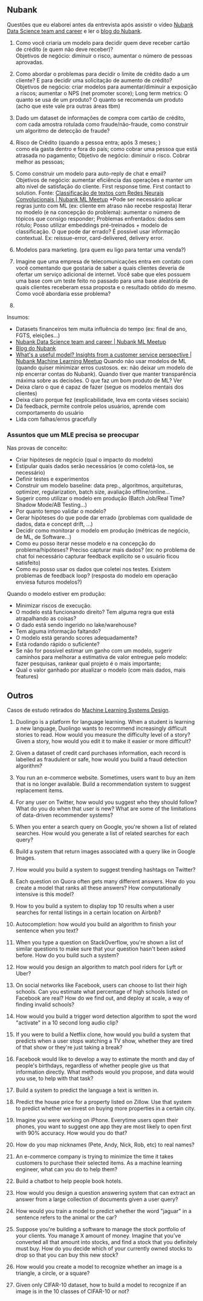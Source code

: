## Nubank

Questões que eu elaborei antes da entrevista após assistir o vídeo [Nubank Data Science team and career](https://www.youtube.com/watch?v=8K6tS4xNrJU) e ler o [blog do Nubank](https://blog.nubank.com.br/tag/data-science/).

1. Como você criaria um modelo para decidir quem deve receber cartão de crédito (e quem não deve receber)?<br>
Objetivos de negócio: diminuir o risco, aumentar o número de pessoas aprovadas.

2. Como abordar o problemas para decidir o limite de crédito dado a um cliente? E para decidir uma solicitação de aumento de crédito?<br>
Objetivos de negócio: criar modelos para aumentar/diminuir a exposição a riscos; aumentar o NPS (net promoter score); Long term metrics: O quanto se usa de um produto? O quanto se recomenda um produto (acho que este vale pra outras áreas tbm)

3. Dado um dataset de informações de compra com cartão de crédito, com cada amostra rotulada como fraude/não-fraude, como construir um algoritmo de detecção de fraude?<br>

4. Risco de Crédito (quando a pessoa entra; após 3 meses; )<br>
como ela gasta dentro e fora do país; como cobrar uma pessoa que está atrasada no pagamento;
Objetivo de negócio: diminuir o risco. Cobrar melhor as pessoas;

5. Como construir um modelo para auto-reply de chat e email?<br>
Objetivos de negócio: aumentar eficiência das operações e manter um alto nível de satisfação do cliente. First response time. First contact to solution. 
Fonte: [Classificação de textos com Redes Neurais Convolucionais | Nubank ML Meetup](https://www.youtube.com/watch?v=TRhocAMGCfc)
*Pode ser necessário aplicar regras junto com ML (ex: cliente em atraso não recebe resposta)
Iterar no modelo (e na concepção do problema): aumentar o número de tópicos que consigo responder;
Problemas enfrentados: dados sem rótulo;
Posso utilizar embeddings pré-treinados + modelo de classificação.
O que pode dar errado?
É possível usar informação contextual. Ex: reissue-error, card-delivered, delivery error. 


6. Modelos para marketing. (pra quem eu ligo para tentar uma venda?)<br>

7. Imagine que uma empresa de telecomunicações entra em contato com você comentando que gostaria de saber a quais clientes deveria de ofertar um serviço adicional de internet. Você sabe que eles possuem uma base com um teste feito no passado para uma base aleatória de quais clientes receberam essa proposta e o resultado obtido do mesmo. Como você abordaria esse problema?<br>

8. 

Insumos:
- Datasets financeiros tem muita influência do tempo (ex: final de ano, FGTS, eleições...)
- [Nubank Data Science team and career | Nubank ML Meetup](https://www.youtube.com/watch?v=8K6tS4xNrJU)
- [Blog do Nubank](https://blog.nubank.com.br/tag/data-science/)
- [What's a useful model? Insights from a customer service perspective | Nubank Machine Learning Meetup](https://www.youtube.com/watch?v=LNe2m5Aw9gY)
Quando não usar modelos de ML (quando quiser minimizar erros custosos. ex: não deixar um modelo de nlp encerrar contas do Nubank). Quando tiver que manter transparência máxima sobre as decisões.
O que faz um bom produto de ML? Ver [](https://pair.withgoogle.com/guidebook/)
- Deixa claro o que é capaz de fazer (segue os modelos mentais dos clientes)
- Deixa claro porque fez (explicabilidade, leva em conta viéses sociais)
- Dá feedback, permite controle pelos usuários, aprende com comportamento do usuário
- Lida com falhas/erros gracefully

### Assuntos que um MLE precisa se preocupar
Nas provas de conceito:
- Criar hipóteses de negócio (qual o impacto do modelo)
- Estipular quais dados serão necessários (e como coletá-los, se necessário)
- Definir testes e experimentos
- Construir um modelo baseline: data prep., algoritmos, arquiteturas, optimizer, regularization, batch size, avaliação offline/online...
- Sugerir como utilizar o modelo em produção (Batch Job/Real Time? Shadow Mode/AB Testing...)
- Por quanto tempo validar o modelo?
- Gerar hipóteses do que pode dar errado (problemas com qualidade de dados, data e concept drift, ...)
- Decidir como monitorar o modelo em produção (métricas de negócio, de ML, de Software...)
- Como eu posso iterar nesse modelo e na concepção do problema/hipóteses? Preciso capturar mais dados? (ex: no problema de chat foi necessário capturar feedback explícito se o usuário ficou satisfeito)
- Como eu posso usar os dados que coletei nos testes. Existem problemas de feedback loop? (resposta do modelo em operação enviesa futuros modelos?)

Quando o modelo estiver em produção:
- Minimizar riscos de execução. 
- O modelo está funcionando direito? Tem alguma regra que está atrapalhando as coisas?
- O dado está sendo ingerido no lake/warehouse?
- Tem alguma informação faltando?
- O modelo está gerando scores adequadamente? 
- Está rodando rápido o suficiente?
- Se não for possível estimar um ganho com um modelo, sugerir caminhos para melhorar a estimativa de valor entregue pelo modelo: fazer pesquisas, rankear qual projeto é o mais importante;
- Qual o valor ganhado por atualizar o modelo (com mais dados, mais features)

## Outros
Casos de estudo retirados do [Machine Learning Systems Design](https://huyenchip.com/machine-learning-systems-design/toc.html).<br>

1. Duolingo is a platform for language learning. When a student is learning a new language, Duolingo wants to recommend increasingly difficult stories to read.
How would you measure the difficulty level of a story?
Given a story, how would you edit it to make it easier or more difficult?

2. Given a dataset of credit card purchases information, each record is labelled as fraudulent or safe, how would you build a fraud detection algorithm?

3. You run an e-commerce website. Sometimes, users want to buy an item that is no longer available. Build a recommendation system to suggest replacement items.

4. For any user on Twitter, how would you suggest who they should follow? What do you do when that user is new? What are some of the limitations of data-driven recommender systems?

5. When you enter a search query on Google, you're shown a list of related searches. How would you generate a list of related searches for each query?

6. Build a system that return images associated with a query like in Google Images.

7. How would you build a system to suggest trending hashtags on Twitter?

8. Each question on Quora often gets many different answers. How do you create a model that ranks all these answers? How computationally intensive is this model?

9. How to you build a system to display top 10 results when a user searches for rental listings in a certain location on Airbnb?

10. Autocompletion: how would you build an algorithm to finish your sentence when you text?

11. When you type a question on StackOverflow, you're shown a list of similar questions to make sure that your question hasn't been asked before. How do you build such a system?

12. How would you design an algorithm to match pool riders for Lyft or Uber?

13. On social networks like Facebook, users can choose to list their high schools. Can you estimate what percentage of high schools listed on Facebook are real? How do we find out, and deploy at scale, a way of finding invalid schools?

14. How would you build a trigger word detection algorithm to spot the word "activate" in a 10 second long audio clip?

15. If you were to build a Netflix clone, how would you build a system that predicts when a user stops watching a TV show, whether they are tired of that show or they're just taking a break?

16. Facebook would like to develop a way to estimate the month and day of people's birthdays, regardless of whether people give us that information directly. What methods would you propose, and data would you use, to help with that task?

17. Build a system to predict the language a text is written in.

18. Predict the house price for a property listed on Zillow. Use that system to predict whether we invest on buying more properties in a certain city.
19. Imagine you were working on iPhone. Everytime users open their phones, you want to suggest one app they are most likely to open first with 90% accuracy. How would you do that?

20. How do you map nicknames (Pete, Andy, Nick, Rob, etc) to real names?

21. An e-commerce company is trying to minimize the time it takes customers to purchase their selected items. As a machine learning engineer, what can you do to help them?

22. Build a chatbot to help people book hotels.

23. How would you design a question answering system that can extract an answer from a large collection of documents given a user query?

24. How would you train a model to predict whether the word "jaguar" in a sentence refers to the animal or the car?

25. Suppose you're building a software to manage the stock portfolio of your clients. You manage X amount of money. Imagine that you've converted all that amount into stocks, and find a stock that you definitely must buy. How do you decide which of your currently owned stocks to drop so that you can buy this new stock?

26. How would you create a model to recognize whether an image is a triangle, a circle, or a square?

27. Given only CIFAR-10 dataset, how to build a model to recognize if an image is in the 10 classes of CIFAR-10 or not?

